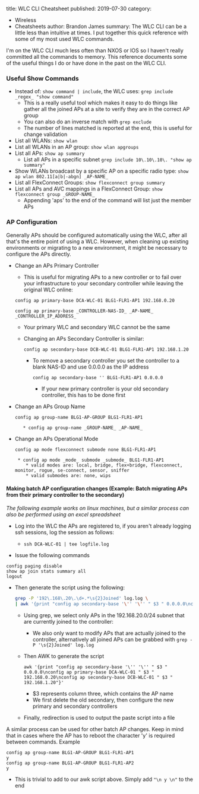 title: WLC CLI Cheatsheet
published: 2019-07-30
category:
- Wireless
- Cheatsheets
author: Brandon James
summary: The WLC CLI can be a little less than intuitive at times. I put together this quick reference with some of my most used WLC commands.

I'm on the WLC CLI much less often than NXOS or IOS so I haven't really committed all the commands to memory. This reference documents some of the useful things I do or have done in the past on the WLC CLI.

### Useful Show Commands

* Instead of: `show command | include`, the WLC uses: `grep include _regex_ "show command"`
    * This is a really useful tool which makes it easy to do things like gather all the joined APs at a site to verify they are in the correct AP group
    * You can also do an inverse match with `grep exclude`
    * The number of lines matched is reported at the end, this is useful for change validation
* List all WLANs: `show wlan`
* List all WLANs in an AP group: `show wlan apgroups`
* List all APs: `show ap summary`
    * List all APs in a specific subnet `grep include 10\.10\.10\. "show ap summary"`
* Show WLANs broadcast by a specific AP on a specific radio type: `show ap wlan 802.11[a|b|-abgn] _AP-NAME_` 
* List all FlexConnect Groups: `show flexconnect group summary`
* List all APs and AVC mappings in a FlexConnect Group: `show flexconnect group _GROUP-NAME_`
    * Appending 'aps' to the end of the command will list just the member APs

### AP Configuration

Generally APs should be configured automatically using the WLC, after all that's the entire point of using a WLC. However, when cleaning up existing environments or migrating to a new environment, it might be necessary to configure the APs directly.

* Change an APs Primary Controller
    * This is useful for migrating APs to a new controller or to fail over your infrastructure to your secondary controller while leaving the original WLC online:

    ```
    config ap primary-base DCA-WLC-01 BLG1-FLR1-AP1 192.168.0.20
    ```

    ```
    config ap primary-base _CONTROLLER-NAS-ID_ _AP-NAME_ _CONTROLLER_IP_ADDRESS_
    ```

    * Your primary WLC and secondary WLC cannot be the same

    * Changing an APs Secondary Controller is similar:

        ```
        config ap secondary-base DCB-WLC-01 BLG1-FLR1-AP1 192.168.1.20
        ```

        * To remove a secondary controller you set the controller to a blank NAS-ID and use 0.0.0.0 as the IP address

            ```
            config ap secondary-base '' BLG1-FLR1-AP1 0.0.0.0
            ```
            
            * If your new primary controller is your old secondary controller, this has to be done first
* Change an APs Group Name 
    ```
    config ap group-name BLG1-AP-GROUP BLG1-FLR1-AP1
    ```
    
         * config ap group-name _GROUP-NAME_ _AP-NAME_
* Change an APs Operational Mode
   ```
   config ap mode flexconnect submode none BLG1-FLR1-AP1
   ```
   
       * config ap mode _mode_ submode _submode_ BLG1-FLR1-AP1
          * valid modes are: local, bridge, flex+bridge, flexconnect, monitor, rogue, se-connect, sensor, sniffer
          * valid submodes are: none, wips

#### Making batch AP configuration changes (Example: Batch migrating APs from their primary controller to the secondary)
*The following example works on linux machines, but a similar process can also be performed using an excel spreadsheet*

* Log into the WLC the APs are registered to, if you aren't already logging ssh sessions, log the session as follows:
    * `ssh DCA-WLC-01 | tee logfile.log`

* Issue the following commands
```
config paging disable
show ap join stats summary all
logout
```

* Then generate the script using the following:

    ```bash
    grep -P '192\.168\.20\.\d+.*\s{2}Joined' log.log \
    | awk '{print "config ap secondary-base '\'' '\'' " $3 " 0.0.0.0\nconfig ap primary-base DCA-WLC-01 " $3 " 192.168.0.20\nconfig ap secondary-base DCB-WLC-01 " $3 " 192.168.1.20"}' > paste_script.txt
    ```

    * Using grep, we select only APs in the 192.168.20.0/24 subnet that are currently joined to the controller:   
            
        * We also only want to modify APs that are actually joined to the controller, alternatively all joined APs can be grabbed with `grep -P '\s{2}Joined' log.log`

    * Then AWK to generate the script
    
        ```
        awk '{print "config ap secondary-base '\'' '\'' " $3 " 0.0.0.0\nconfig ap primary-base DCA-WLC-01 " $3 " 192.168.0.20\nconfig ap secondary-base DCB-WLC-01 " $3 " 192.168.1.20"}'
        ```

        * $3 represents column three, which contains the AP name
        * We first delete the old secondary, then configure the new primary and secondary controllers
    * Finally, redirection is used to output the paste script into a file

A similar process can be used for other batch AP changes. Keep in mind that in cases where the AP has to reboot the character 'y' is required between commands. Example

```
config ap group-name BLG1-AP-GROUP BLG1-FLR1-AP1
y
config ap group-name BLG1-AP-GROUP BLG1-FLR1-AP2
y
```

* This is trivial to add to our awk script above. Simply add `"\n y \n"` to the end
